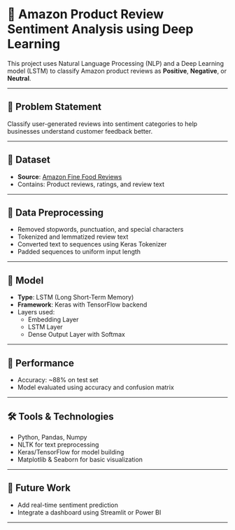 # 🧠 Amazon Product Review Sentiment Analysis using Deep Learning

This project uses Natural Language Processing (NLP) and a Deep Learning model (LSTM) to classify Amazon product reviews as **Positive**, **Negative**, or **Neutral**.

---

## 📌 Problem Statement
Classify user-generated reviews into sentiment categories to help businesses understand customer feedback better.

---

## 📂 Dataset
- **Source**: [Amazon Fine Food Reviews](https://www.kaggle.com/datasets/snap/amazon-fine-food-reviews)
- Contains: Product reviews, ratings, and review text

---

## 🧼 Data Preprocessing
- Removed stopwords, punctuation, and special characters
- Tokenized and lemmatized review text
- Converted text to sequences using Keras Tokenizer
- Padded sequences to uniform input length

---

## 🧠 Model
- **Type**: LSTM (Long Short-Term Memory)
- **Framework**: Keras with TensorFlow backend
- Layers used:
  - Embedding Layer
  - LSTM Layer
  - Dense Output Layer with Softmax

---

## 🎯 Performance
- Accuracy: ~88% on test set
- Model evaluated using accuracy and confusion matrix

---

## 🛠️ Tools & Technologies
- Python, Pandas, Numpy
- NLTK for text preprocessing
- Keras/TensorFlow for model building
- Matplotlib & Seaborn for basic visualization

---

## 🚀 Future Work
- Add real-time sentiment prediction
- Integrate a dashboard using Streamlit or Power BI

---